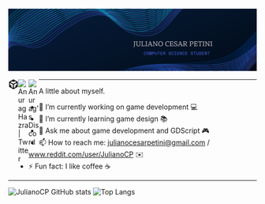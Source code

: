 ![alt text][logo]

[logo]: https://github.com/JulianoCP/JulianoCP/blob/main/logo.png


<a href="https://codesandbox.io/u/anuraghazra">
  <img align="left" alt="Anurag Hazra | CodeSandbox" width="20px" src="https://raw.githubusercontent.com/anuraghazra/anuraghazra/master/assets/codesandbox.svg" />
</a>
<a href="https://twitter.com/anuraghazru">
  <img align="left" alt="Anurag Hazra | Twitter" width="21px" src="https://raw.githubusercontent.com/anuraghazra/anuraghazra/master/assets/twitter.svg" />
</a>
<a href="https://discord.gg/VK4k3Br">
  <img align="left" alt="Anurag's Discord" width="21px" src="https://raw.githubusercontent.com/anuraghazra/anuraghazra/master/assets/discord-round.svg" />
</a>


---
A little about myself.
- 🔭 I’m currently working on game development 💻
- 🌱 I’m currently learning game design 📚
- 💬 Ask me about game development and GDScript 🎮
- 📫 How to reach me: julianocesarpetini@gmail.com / www.reddit.com/user/JulianoCP ✉️
- ⚡ Fun fact: I like coffee ☕
---
![JulianoCP GitHub stats](https://github-readme-stats.vercel.app/api?username=julianocp&show_icons=true&theme=tokyonight) ![Top Langs](https://github-readme-stats.vercel.app/api/top-langs/?username=julianocp&layout=compact&theme=tokyonight)
